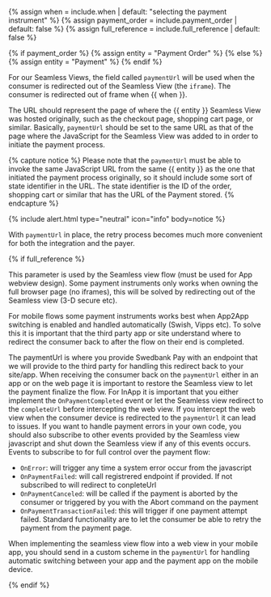 {% assign when = include.when | default: "selecting the payment instrument" %}
{% assign payment_order = include.payment_order | default: false %}
{% assign full_reference = include.full_reference | default: false %}

{% if payment_order %}
    {% assign entity = "Payment Order" %}
{% else %}
    {% assign entity = "Payment" %}
{% endif %}

For our Seamless Views, the field called `paymentUrl` will be used when the
consumer is redirected out of the Seamless View (the `iframe`). The consumer is
redirected out of frame when {{ when }}.

The URL should represent the page of where the {{ entity }} Seamless View was
hosted originally, such as the checkout page, shopping cart page, or similar.
Basically, `paymentUrl` should be set to the same URL as that of the page where
the JavaScript for the Seamless View was added to in order to initiate the
payment process.

{% capture notice %}
Please note that the `paymentUrl` must be able to invoke the same JavaScript URL
from the same {{ entity }} as the one that initiated the payment process
originally, so it should include some sort of state identifier in the URL. The
state identifier is the ID of the order, shopping cart or similar that has the
URL of the Payment stored.
{% endcapture %}

{% include alert.html type="neutral" icon="info" body=notice %}

With `paymentUrl` in place, the retry process becomes much more convenient for
both the integration and the payer.

{% if full_reference %}

This parameter is used by the Seamless view flow (must be used for App webview
design). Some payment instruments only works when owning the full
browser page (no iframes), this will be solved by redirecting
out of the Seamless view (3-D secure etc).

For mobile flows some payment instruments works best when App2App switching is
enabled and handled automatically (Swish, Vipps etc).
To solve this it is important that the third party app or site understand
where to redirect the consumer back to after the flow on their end is completed.

The paymentUrl is where you provide Swedbank Pay with an endpoint that we will
provide to the third party for handling this redirect back to your site/app.
When receiving the consumer back on the `paymentUrl` either in an app or on the
web page it is important to restore the Seamless view to let the payment finalize the flow.
For InApp it is important that you either implement the `OnPaymentCompleted`
event or let the Seamless view redirect to the `completeUrl` before intercepting
the web view. If you intercept the web view when the consumer device is
redirected to the `paymentUrl` it can lead to issues. If you want to handle payment
errors in your own code, you should also subscribe to other events provided by
the Seamless view javascript and shut down the Seamless view if any of this
events occurs. Events to subscribe to for full control over the payment flow:

* `OnError`: will trigger any time a system error occur from the javascript
* `OnPaymentFailed`: will call registrered endpoint if provided. If not
subscribed to will redirect to conpleteUrl
* `OnPaymentCanceled`: will be called if the payment is aborted by the consumer
or triggered by you with the Abort command on the payment
* `OnPaymentTransactionFailed`: this will trigger if one payment attempt failed.
Standard functionality are to let the consumer be able to retry the payment from
the payment page.

When implementing the seamless view flow into a web view in your mobile app,
you should send in a custom scheme in the `paymentUrl` for handling automatic
switching between your app and the payment app on the mobile device.

{% endif %}
